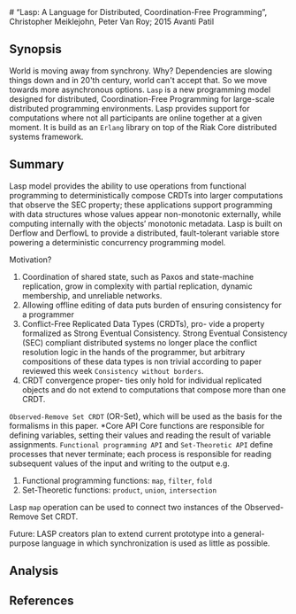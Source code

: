 <meta charset=utf8>
# “Lasp: A Language for Distributed, Coordination-Free Programming”, Christopher Meiklejohn, Peter Van Roy; 2015
Avanti Patil <patil.av@husky.neu.edu>

## Synopsis
World is moving away from synchrony. Why? Dependencies are slowing things down and in 20'th century, 
world can't accept that. So we move towards more asynchronous options.  `Lasp` is a new programming model
designed for distributed, Coordination-Free Programming for large-scale distributed programming environments.
Lasp provides support for computations where not all participants are online together at a given moment.
 It is build as an `Erlang` library on top of the Riak Core distributed systems framework. 

## Summary
Lasp model provides the ability to use operations from functional programming to deterministically compose CRDTs into larger computations that observe the SEC property; these applications support programming with data structures whose values appear non-monotonic externally, while computing internally with the objects’ monotonic metadata.  Lasp is built on Derflow and DerflowL to provide a distributed, fault-tolerant variable store powering a deterministic concurrency programming model.

Motivation?
1.	Coordination of shared state, such as Paxos and state-machine replication, grow in complexity with partial replication, dynamic membership, and unreliable networks. 
2.	Allowing offline editing of data puts burden of ensuring consistency for a programmer
3.	Conflict-Free Replicated Data Types (CRDTs), pro- vide a property formalized as Strong Eventual Consistency. Strong Eventual Consistency (SEC) compliant distributed systems no longer place the conflict resolution logic in the hands of the programmer, but arbitrary compositions of these data types is non trivial according to paper reviewed this week `Consistency without borders`. 
4.	CRDT convergence proper- ties only hold for individual replicated objects and do not extend to computations that compose more than one CRDT. 

`Observed-Remove Set CRDT` (OR-Set), which will be used as the basis for the formalisms in this paper.
*Core API
 Core functions are responsible for defining variables, setting their values and reading the result of variable assignments. 
`Functional programming API` and `Set-Theoretic API` define processes that never terminate; each process is responsible for reading subsequent values of the input and writing to the output e.g. 
1.	Functional programming functions: `map`, `filter`, `fold`
2.	Set-Theoretic functions:  `product`, `union`, `intersection`

Lasp `map` operation can be used to connect two instances of the Observed-Remove Set CRDT.


Future: LASP creators plan to extend current prototype into a general-purpose language in which synchronization is used as little as possible.


## Analysis




## References



